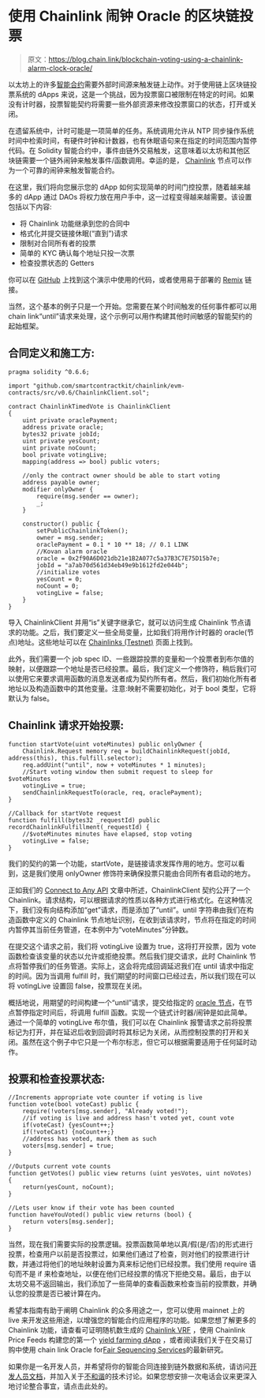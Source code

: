 # 使用 Chainlink 闹钟 Oracle 的区块链投票

> 原文：<https://blog.chain.link/blockchain-voting-using-a-chainlink-alarm-clock-oracle/>

以太坊上的许多[智能合约](https://chain.link/education/smart-contracts)需要外部时间源来触发链上动作。对于使用链上区块链投票系统的 dApps 来说，这是一个挑战，因为投票窗口被限制在特定的时间。如果没有计时器，投票智能契约将需要一些外部资源来修改投票窗口的状态，打开或关闭。

在遗留系统中，计时可能是一项简单的任务。系统调用允许从 NTP 同步操作系统时间中检索时间，有硬件时钟和计数器，也有休眠语句来在指定的时间范围内暂停代码。在 Solidity 智能合约中，事件由链外交易触发，这意味着以太坊和其他区块链需要一个链外闹钟来触发事件/函数调用。幸运的是， [Chainlink](https://chain.link/) 节点可以作为一个可靠的闹钟来触发智能合约。

在这里，我们将向您展示您的 dApp 如何实现简单的时间门控投票，随着越来越多的 dApp 通过 DAOs 将权力放在用户手中，这一过程变得越来越需要。该设置包括以下内容:

*   将 Chainlink 功能继承到您的合同中
*   格式化并提交链接休眠(“直到”)请求
*   限制对合同所有者的投票
*   简单的 KYC 确认每个地址只投一次票
*   检查投票状态的 Getters

你可以在 [GitHub](https://github.com/gmondok/ChainlinkVoting) 上找到这个演示中使用的代码，或者使用易于部署的 [Remix](https://remix.ethereum.org/#version=soljson-v0.6.0+commit.26b70077.js&optimize=false&gist=954e17a510d1c0474e9beeaa78869e49) 链接。

当然，这个基本的例子只是一个开始。您需要在某个时间触发的任何事件都可以用 chain link“until”请求来处理，这个示例可以用作构建其他时间敏感的智能契约的起始框架。

## **合同定义和施工方:**

```
pragma solidity ^0.6.6;

import "github.com/smartcontractkit/chainlink/evm-contracts/src/v0.6/ChainlinkClient.sol";

contract ChainlinkTimedVote is ChainlinkClient
{
    uint private oraclePayment;
    address private oracle;
    bytes32 private jobId;
    uint private yesCount;
    uint private noCount;
    bool private votingLive;
    mapping(address => bool) public voters;

    //only the contract owner should be able to start voting
    address payable owner;
    modifier onlyOwner {
        require(msg.sender == owner);
        _;
    }

    constructor() public {
        setPublicChainlinkToken();
        owner = msg.sender;
        oraclePayment = 0.1 * 10 ** 18; // 0.1 LINK
        //Kovan alarm oracle
        oracle = 0x2f90A6D021db21e1B2A077c5a37B3C7E75D15b7e; 
        jobId = "a7ab70d561d34eb49e9b1612fd2e044b";
        //initialize votes
        yesCount = 0;
        noCount = 0;
        votingLive = false;
    }
}
```

导入 ChainlinkClient 并用“is”关键字继承它，就可以访问生成 Chainlink 节点请求的功能。之后，我们要定义一些全局变量，比如我们将用作计时器的 oracle(节点)地址。这些地址可以在 [Chainlinks (Testnet)](https://docs.chain.link/docs/available-oracles#config) 页面上找到。

此外，我们需要一个 job spec ID、一些跟踪投票的变量和一个投票者到布尔值的映射，以便跟踪一个地址是否已经投票。最后，我们定义一个修饰符，稍后我们可以使用它来要求调用函数的消息发送者成为契约所有者。然后，我们初始化所有者地址以及构造函数中的其他变量。注意:映射不需要初始化，对于 bool 类型，它将默认为 false。

## **Chainlink 请求开始投票:**

```
function startVote(uint voteMinutes) public onlyOwner {
    Chainlink.Request memory req = buildChainlinkRequest(jobId, address(this), this.fulfill.selector);
    req.addUint("until", now + voteMinutes * 1 minutes);
    //Start voting window then submit request to sleep for $voteMinutes
    votingLive = true;
    sendChainlinkRequestTo(oracle, req, oraclePayment);
}

//Callback for startVote request
function fulfill(bytes32 _requestId) public recordChainlinkFulfillment(_requestId) {
    //$voteMinutes minutes have elapsed, stop voting
    votingLive = false;
}

```

我们的契约的第一个功能，startVote，是链接请求发挥作用的地方。您可以看到，这是我们使用 onlyOwner 修饰符来确保投票只能由合同所有者启动的地方。

正如我们的 [Connect to Any API](https://blog.chain.link/apis-smart-contracts-and-how-to-connect-them/) 文章中所述，ChainlinkClient 契约公开了一个 Chainlink。请求结构，可以根据请求的性质以各种方式进行格式化。在这种情况下，我们没有向结构添加“get”请求，而是添加了“until”。until 字符串由我们在构造函数中定义的 Chainlink 节点地址识别，在收到该请求时，节点将在指定的时间内暂停其当前任务管道，在本例中为“voteMinutes”分钟数。

在提交这个请求之前，我们将 votingLive 设置为 true，这将打开投票，因为 vote 函数检查该变量的状态以允许或拒绝投票。然后我们提交请求，此时 Chainlink 节点将暂停我们的任务管道。实际上，这会将完成回调延迟我们在 until 请求中指定的时间。因为当调用 fulfill 时，我们期望的时间窗口已经过去，所以我们现在可以将 votingLive 设置回 false，投票现在关闭。

概括地说，用期望的时间构建一个“until”请求，提交给指定的 [oracle 节点](https://chain.link/education/blockchain-oracles)，在节点暂停指定时间后，将调用 fulfill 函数。实现一个链式计时器/闹钟是如此简单。通过一个简单的 votingLive 布尔值，我们可以在 Chainlink 报警请求之前将投票标记为打开，并在延迟后收到回调时将其标记为关闭，从而控制投票的打开和关闭。虽然在这个例子中它只是一个布尔标志，但它可以根据需要适用于任何延时动作。

## **投票和检查投票状态:**

```
//Increments appropriate vote counter if voting is live
function vote(bool voteCast) public {
    require(!voters[msg.sender], "Already voted!");
    //if voting is live and address hasn't voted yet, count vote  
    if(voteCast) {yesCount++;}
    if(!voteCast) {noCount++;}
    //address has voted, mark them as such
    voters[msg.sender] = true;
}

//Outputs current vote counts
function getVotes() public view returns (uint yesVotes, uint noVotes) {
    return(yesCount, noCount);
}

//Lets user know if their vote has been counted
function haveYouVoted() public view returns (bool) {
    return voters[msg.sender];
}

```

当然，现在我们需要实际的投票逻辑。投票函数简单地以真/假(是/否)的形式进行投票，检查用户以前是否投票过，如果他们通过了检查，则对他们的投票进行计数，并通过将他们的地址映射设置为真来标记他们已经投票。我们使用 require 语句而不是 if 来检查地址，以便在他们已经投票的情况下拒绝交易。最后，由于以太坊交易不返回输出，我们添加了一些简单的查看函数来检查当前的投票数，并确认您的投票是否已被计算在内。

希望本指南有助于阐明 Chainlink 的众多用途之一，您可以使用 mainnet 上的 live 来开发这些用途，以增强您的智能合约应用程序的功能。如果您想了解更多的 Chainlink 功能，请查看可证明随机数生成的 [Chainlink VRF](https://chain.link/solutions/chainlink-vrf) ，使用 Chainlink Price Feeds 构建您的第一个 [yield farming dApp](https://blog.chain.link/build-defi-yield-farming-application-with-chainlink/) ，或者阅读我们关于在交易订购中使用 chain link Oracle for[Fair Sequencing Services](https://blog.chain.link/chainlink-fair-sequencing-services-enabling-a-provably-fair-defi-ecosystem/)的最新研究。

如果你是一名开发人员，并希望将你的智能合同连接到链外数据和系统，请访问[开发人员文档](https://docs.chain.link/)，并加入关于[不和谐](https://discordapp.com/invite/aSK4zew)的技术讨论。如果您想安排一次电话会议来更深入地讨论整合事宜，请点击此处的。